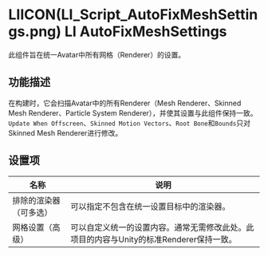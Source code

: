 # LIICON(LI_Script_AutoFixMeshSettings.png) LI AutoFixMeshSettings

此组件旨在统一Avatar中所有网格（Renderer）的设置。

## 功能描述

在构建时，它会扫描Avatar中的所有Renderer（Mesh Renderer、Skinned Mesh Renderer、Particle System Renderer），并使其设置与此组件保持一致。`Update When Offscreen`、`Skinned Motion Vectors`、`Root Bone`和`Bounds`只对Skinned Mesh Renderer进行修改。

## 设置项

|名称|说明|
|-|-|
|排除的渲染器（可多选）|可以指定不包含在统一设置目标中的渲染器。|
|网格设置（高级）|可以自定义统一的设置内容。通常无需修改此处。此项目的内容与Unity的标准Renderer保持一致。|